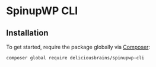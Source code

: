# SpinupWP CLI

## Installation
To get started, require the package globally via [Composer](https://getcomposer.org):
```bash
composer global require deliciousbrains/spinupwp-cli
```
